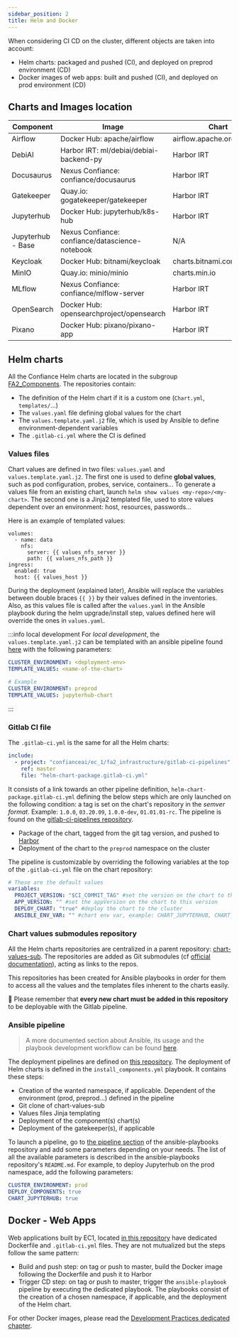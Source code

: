 ```yaml
---
sidebar_position: 2
title: Helm and Docker
---
```


When considering CI CD on the cluster, different objects are taken into account:

- Helm charts: packaged and pushed (CI), and deployed on preprod environment (CD)
- Docker images of web apps: built and pushed (CI), and deployed on prod environment (CD)

## Charts and Images location

| Component         | Image                                           | Chart                      |
| ----------------- | ----------------------------------------------- | -------------------------- |
| Airflow           | Docker Hub: apache/airflow                      | airflow.apache.org         |
| DebiAI            | Harbor IRT: ml/debiai/debiai-backend-py         | Harbor IRT                 |
| Docusaurus        | Nexus Confiance: confiance/docusaurus           | Harbor IRT                 |
| Gatekeeper        | Quay.io: gogatekeeper/gatekeeper                | Harbor IRT                 |
| Jupyterhub        | Docker Hub: jupyterhub/k8s-hub                  | Harbor IRT                 |
| Jupyterhub - Base | Nexus Confiance: confiance/datascience-notebook | N/A                        |
| Keycloak          | Docker Hub: bitnami/keycloak                    | charts.bitnami.com/bitnami |
| MinIO             | Quay.io: minio/minio                            | charts.min.io              |
| MLflow            | Nexus Confiance: confiance/mlflow-server        | Harbor IRT                 |
| OpenSearch        | Docker Hub: opensearchproject/opensearch        | Harbor IRT                 |
| Pixano            | Docker Hub: pixano/pixano-app                   | Harbor IRT                 |

## Helm charts

All the Confiance Helm charts are located in the subgroup [FA2_Components](https://git.irt-systemx.fr/confianceai/ec_1/fa2_components/). The repositories contain:

- The definition of the Helm chart if it is a custom one (`Chart.yml`, `templates/`...)
- The `values.yaml` file defining global values for the chart
- The `values.template.yaml.j2` file, which is used by Ansible to define environment-dependent variables
- The `.gitlab-ci.yml` where the CI is defined

### Values files

Chart values are defined in two files: `values.yaml` and `values.template.yaml.j2`. The first one is used to define **global values**, such as pod configuration, probes, service, containers... To generate a values file from an existing chart, launch `helm show values <my-repo>/<my-chart>`. The second one is a Jinja2 templated file, used to store values dependent over an environment: host, resources, passwords...

Here is an example of templated values:

```jinja
volumes:
  - name: data
    nfs:
      server: {{ values_nfs_server }}
      path: {{ values_nfs_path }}
ingress:
  enabled: true
  host: {{ values_host }}
```

During the deployment (explained later), Ansible will replace the variables between double braces `{{ }}` by their values defined in the inventories. Also, as this values file is called after the `values.yaml` in the Ansible playbook during the helm upgrade/install step, values defined here will override the ones in `values.yaml`.

:::info local development
For _local development_, the `values.template.yaml.j2` can be templated with an ansible pipeline found [here](https://git.irt-systemx.fr/confianceai/ec_1/fa2_infrastructure/ansible-playbooks/-/pipelines) with the following parameters:

```yaml
CLUSTER_ENVIRONMENT: <deployment-env>
TEMPLATE_VALUES: <name-of-the-chart>

# Example
CLUSTER_ENVIRONMENT: preprod
TEMPLATE_VALUES: jupyterhub-chart
```

:::

### Gitlab CI file

The `.gitlab-ci.yml` is the same for all the Helm charts:

```yaml
include:
  - project: "confianceai/ec_1/fa2_infrastructure/gitlab-ci-pipelines"
    ref: master
    file: "helm-chart-package.gitlab-ci.yml"
```

It consists of a link towards an other pipeline definition, `helm-chart-package.gitlab-ci.yml` defining the below steps which are only launched on the following condition: a tag is set on the chart's repository in the _semver format_. Example: `1.0.0`, `03.20.09`, `1.0.0-dev`, `01.01.01-rc`. The pipeline is found on the [gitlab-ci-pipelines repository](https://git.irt-systemx.fr/confianceai/ec_1/fa2_infrastructure/gitlab-ci-pipelines).

- Package of the chart, tagged from the git tag version, and pushed to [Harbor](https://harbor.irtsysx.fr/)
- Deployment of the chart to the `preprod` namespace on the cluster

The pipeline is customizable by overriding the following variables at the top of the `.gitlab-ci.yml` file on the chart repository:

```yaml
# These are the default values
variables:
  PROJECT_VERSION: "$CI_COMMIT_TAG" #set the version on the chart to this semver version
  APP_VERSION: "" #set the appVersion on the chart to this version
  DEPLOY_CHART: "true" #deploy the chart to the cluster
  ANSIBLE_ENV_VAR: "" #chart env var, example: CHART_JUPYTERHUB, CHART_OPENSEARCH, CHART_PIXANO... cf ansible-playbooks repository
```

### Chart values submodules repository

All the Helm charts repositories are centralized in a parent repository: [chart-values-sub](https://git.irt-systemx.fr/confianceai/ec_1/fa2_components/chart-values-sub). The repositories are added as Git submodules (cf [official documentation](https://git-scm.com/book/en/v2/Git-Tools-Submodules)), acting as links to the repos.

This repositories has been created for Ansible playbooks in order for them to access all the values and the templates files inherent to the charts easily.

:thought_balloon: Please remember that **every new chart must be added in this repository** to be deployable with the Gitlab pipeline.

### Ansible pipeline

> A more documented section about Ansible, its usage and the playbook development workflow can be found [here](./ansible.md).

The deployment pipelines are defined on [this repository](https://git.irt-systemx.fr/confianceai/ec_1/fa2_infrastructure/ansible-playbooks). The deployment of Helm charts is defined in the `install_components.yml` playbook. It contains these steps:

- Creation of the wanted namespace, if applicable. Dependent of the environment (prod, preprod...) defined in the pipeline
- Git clone of chart-values-sub
- Values files Jinja templating
- Deployment of the component(s) chart(s)
- Deployment of the gatekeeper(s), if applicable

To launch a pipeline, go to [the pipeline section](https://git.irt-systemx.fr/confianceai/ec_1/fa2_infrastructure/ansible-playbooks/-/pipelines) of the ansible-playbooks repository and add some parameters depending on your needs. The list of all the available parameters is described in the ansible-playbooks repository's `README.md`.
For example, to deploy Jupyterhub on the prod namespace, add the following parameters:

```yaml
CLUSTER_ENVIRONMENT: prod
DEPLOY_COMPONENTS: true
CHART_JUPYTERHUB: true
```

## Docker - Web Apps

Web applications built by EC1, located [in this repository](https://git.irt-systemx.fr/confianceai/ec_1/fa2_webapps) have dedicated Dockerfile and `.gitlab-ci.yml` files. They are not mutualized but the steps follow the same pattern:

- Build and push step: on tag or push to master, build the Docker image following the Dockerfile and push it to Harbor
- Trigger CD step: on tag or push to master, trigger the `ansible-playbook` pipeline by executing the dedicated playbook. The playbooks consist of the creation of a chosen namespace, if applicable, and the deployment of the Helm chart.

For other Docker images, please read the [Development Practices dedicated chapter](/confiance_env/dev_practices/components_delivery/docker.md).
